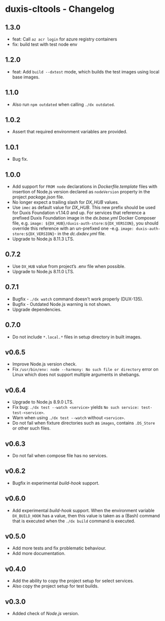 # duxis-cltools - Changelog

## 1.3.0
- feat: Call `az acr login` for azure registry containers
- fix: build test with test node env

## 1.2.0
- feat: Add `build --dxtest` mode, which builds the test images using local base images.


## 1.1.0
- Also run `npm outdated` when calling `./dx outdated`.


## 1.0.2
- Assert that required environment variables are provided.


## 1.0.1
- Bug fix.


## 1.0.0
- Add support for `FROM node` declarations in _Dockerfile.template_ files with insertion of Node.js
  version declared as `nodeVersion` property in the project _package.json_ file.
- No longer expect a trailing slash for _DX\_HUB_ values.
- Use `imec` as default value for _DX\_HUB_. This new prefix should be used for Duxis Foundation
  v1.14.0 and up. For services that reference a prefixed Duxis Foundation image in the _dx.base.yml_
  Docker Composer file, e.g. `image: ${DX_HUB}/duxis-auth-store:${DX_VERSION}`, you should override
  this reference with an un-prefixed one -e.g. `image: duxis-auth-store:${DX_VERSION}`- in the
  _dc.dxdev.yml_ file.
- Upgrade to Node.js 8.11.3 LTS.


## 0.7.2
- Use `DX_HUB` value from project’s .env file when possible.
- Upgrade to Node.js 8.11.0 LTS.


## 0.7.1
- Bugfix -  `./dx watch` command doesn't work properly (DUX-135).
- Bugfix - Outdated Node.js warning is not shown.
- Upgrade dependencies.


## 0.7.0
- Do not include `*.local.*` files in setup directory in built images.


## v0.6.5
- Improve Node.js version check.
- Fix `/usr/bin/env: node --harmony: No such file or directory` error on Linux which does not support multiple arguments in shebangs.


## v0.6.4
- Upgrade to Node.js 8.9.0 LTS.
- Fix bug: `./dx test --watch <service>` yields `No such service: test-test-<service>`.
- Warn when using `./dx test --watch` without `<service>`.
- Do not fail when fixture directories such as `images`, contains `.DS_Store` or other such files.


## v0.6.3
- Do not fail when compose file has no services.


## v0.6.2
- Bugfix in experimental _build-hook_ support.


## v0.6.0
- Add experimental _build-hook_ support.
  When the environment variable `DX_BUILD_HOOK` has a value, then this value is taken as a (Bash) command that is executed when the `./dx build` command is executed.


## v0.5.0
- Add more tests and fix problematic behaviour.
- Add more documentation.


## v0.4.0
- Add the ability to copy the project setup for select services.
- Also copy the project setup for test builds.


## v0.3.0
- Added check of _Node.js_ version.
